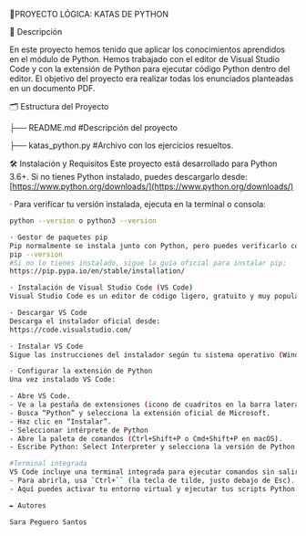 📝PROYECTO LÓGICA: KATAS DE PYTHON

📖 Descripción

En este proyecto hemos tenido que aplicar los conocimientos aprendidos en el módulo de Python. Hemos trabajado con el editor de Visual Studio Code y con la extensión de Python para ejecutar código Python dentro del editor. El objetivo del proyecto era realizar todas los enunciados planteadas en un documento PDF.

🗂 Estructura del Proyecto

├── README.md #Descripción del proyecto

├── katas_python.py #Archivo con los ejercicios resueltos. 

🛠 Instalación y Requisitos
Este proyecto está desarrollado para Python 3.6+. Si no tienes Python instalado, puedes descargarlo desde:  
  [https://www.python.org/downloads/](https://www.python.org/downloads/)  
 
 · Para verificar tu versión instalada, ejecuta en la terminal o consola:  
  ```bash
  python --version o python3 --version

· Gestor de paquetes pip
Pip normalmente se instala junto con Python, pero puedes verificarlo con:
pip --version
#Si no lo tienes instalado, sigue la guía oficial para instalar pip:
https://pip.pypa.io/en/stable/installation/

· Instalación de Visual Studio Code (VS Code)
Visual Studio Code es un editor de código ligero, gratuito y muy popular para desarrollo en Python.

· Descargar VS Code
Descarga el instalador oficial desde:
https://code.visualstudio.com/

· Instalar VS Code
Sigue las instrucciones del instalador según tu sistema operativo (Windows, macOS o Linux).

· Configurar la extensión de Python
Una vez instalado VS Code:

- Abre VS Code.
- Ve a la pestaña de extensiones (icono de cuadritos en la barra lateral o usa Ctrl+Shift+X).
- Busca “Python” y selecciona la extensión oficial de Microsoft.
- Haz clic en “Instalar”.
- Seleccionar intérprete de Python
- Abre la paleta de comandos (Ctrl+Shift+P o Cmd+Shift+P en macOS).
- Escribe Python: Select Interpreter y selecciona la versión de Python instalada en tu sistema o tu entorno virtual.

#Terminal integrada
VS Code incluye una terminal integrada para ejecutar comandos sin salir del editor:
- Para abrirla, usa `Ctrl+`` (la tecla de tilde, justo debajo de Esc).
- Aquí puedes activar tu entorno virtual y ejecutar tus scripts Python.

✒ Autores

Sara Peguero Santos
